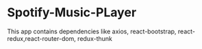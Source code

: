 # Spotify-Music-PLayer
This app contains dependencies like axios, react-bootstrap, react-redux,react-router-dom, redux-thunk
